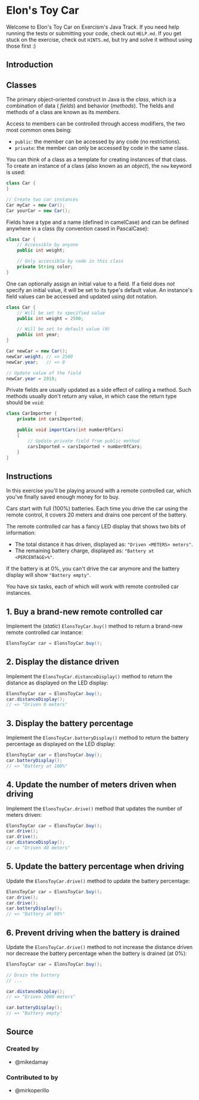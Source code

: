 # Elon's Toy Car

Welcome to Elon's Toy Car on Exercism's Java Track.
If you need help running the tests or submitting your code, check out `HELP.md`.
If you get stuck on the exercise, check out `HINTS.md`, but try and solve it without using those
first :)

## Introduction

## Classes

The primary object-oriented construct in Java is the _class_, which is a combination of data (
_fields_) and behavior (_methods_).
The fields and methods of a class are known as its _members_.

Access to members can be controlled through access modifiers, the two most common ones being:

- `public`: the member can be accessed by any code (no restrictions).
- `private`: the member can only be accessed by code in the same class.

You can think of a class as a template for creating instances of that class.
To create an instance of a class (also known as an _object_), the `new` keyword is used:

```java
class Car {
}

// Create two car instances
Car myCar = new Car();
Car yourCar = new Car();
```

Fields have a type and a name (defined in camelCase) and can be defined anywhere in a class (by
convention cased in PascalCase):

```java
class Car {
    // Accessible by anyone
    public int weight;

    // Only accessible by code in this class
    private String color;
}
```

One can optionally assign an initial value to a field.
If a field does _not_ specify an initial value, it will be set to its type's default value.
An instance's field values can be accessed and updated using dot notation.

```java
class Car {
    // Will be set to specified value
    public int weight = 2500;

    // Will be set to default value (0)
    public int year;
}

Car newCar = new Car();
newCar.weight; // => 2500
newCar.year;   // => 0

// Update value of the field
newCar.year = 2018;
```

Private fields are usually updated as a side effect of calling a method.
Such methods usually don't return any value, in which case the return type should be `void`:

```java
class CarImporter {
    private int carsImported;

    public void importCars(int numberOfCars)
    {
        // Update private field from public method
        carsImported = carsImported + numberOfCars;
    }
}
```

## Instructions

In this exercise you'll be playing around with a remote controlled car, which you've finally saved
enough money for to buy.

Cars start with full (100%) batteries. Each time you drive the car using the remote control, it
covers 20 meters and drains one percent of the battery.

The remote controlled car has a fancy LED display that shows two bits of information:

- The total distance it has driven, displayed as: `"Driven <METERS> meters"`.
- The remaining battery charge, displayed as: `"Battery at <PERCENTAGE>%"`.

If the battery is at 0%, you can't drive the car anymore and the battery display will show
`"Battery empty"`.

You have six tasks, each of which will work with remote controlled car instances.

## 1. Buy a brand-new remote controlled car

Implement the (_static_) `ElonsToyCar.buy()` method to return a brand-new remote controlled car
instance:

```java
ElonsToyCar car = ElonsToyCar.buy();
```

## 2. Display the distance driven

Implement the `ElonsToyCar.distanceDisplay()` method to return the distance as displayed on the LED
display:

```java
ElonsToyCar car = ElonsToyCar.buy();
car.distanceDisplay();
// => "Driven 0 meters"
```

## 3. Display the battery percentage

Implement the `ElonsToyCar.batteryDisplay()` method to return the battery percentage as displayed on
the LED display:

```java
ElonsToyCar car = ElonsToyCar.buy();
car.batteryDisplay();
// => "Battery at 100%"
```

## 4. Update the number of meters driven when driving

Implement the `ElonsToyCar.drive()` method that updates the number of meters driven:

```java
ElonsToyCar car = ElonsToyCar.buy();
car.drive();
car.drive();
car.distanceDisplay();
// => "Driven 40 meters"
```

## 5. Update the battery percentage when driving

Update the `ElonsToyCar.drive()` method to update the battery percentage:

```java
ElonsToyCar car = ElonsToyCar.buy();
car.drive();
car.drive();
car.batteryDisplay();
// => "Battery at 98%"
```

## 6. Prevent driving when the battery is drained

Update the `ElonsToyCar.drive()` method to not increase the distance driven nor decrease the battery
percentage when the battery is drained (at 0%):

```java
ElonsToyCar car = ElonsToyCar.buy();

// Drain the battery
// ...

car.distanceDisplay();
// => "Driven 2000 meters"

car.batteryDisplay();
// => "Battery empty"
```

## Source

### Created by

- @mikedamay

### Contributed to by

- @mirkoperillo
